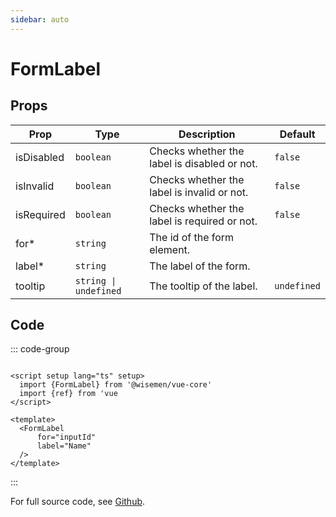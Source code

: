 ```yaml
---
sidebar: auto
---
```


# FormLabel

<script setup>
import FormLabelPlayground from './FormLabelPlayground.vue'
</script>

<FormLabelPlayground />

## Props

| Prop       | Type                  | Description                                  | Default     |
|------------|-----------------------|----------------------------------------------|-------------|
| isDisabled | `boolean`             | Checks whether the label is disabled or not. | `false`     |
| isInvalid  | `boolean`             | Checks whether the label is invalid or not.  | `false`     |
| isRequired | `boolean`             | Checks whether the label is required or not. | `false`     |
| for*       | `string`              | The id of the form element.                  |             |
| label*     | `string`              | The label of the form.                       |             |
| tooltip    | `string \| undefined` | The tooltip of the label.                    | `undefined` |

## Code

::: code-group

```vue [Usage]

<script setup lang="ts" setup>
  import {FormLabel} from '@wisemen/vue-core'
  import {ref} from 'vue
</script>

<template>
  <FormLabel
      for="inputId"
      label="Name"
  />
</template>
```

:::

For full source code,
see [Github](https://github.com/wisemen-digital/vue-core/blob/main/packages/components/src/components/form-label/FormLabel.vue).
